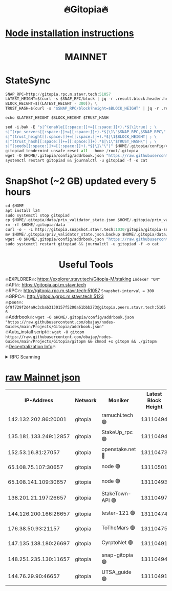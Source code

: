 <h1 align="center"> 🔥Gitopia🔥</h1>

[Node installation instructions](https://github.com/obajay/nodes-Guides/tree/main/Projects/Gitopia)
=

<h1 align="center"> MAINNET</h1>

# StateSync
```python
SNAP_RPC=http://gitopia.rpc.m.stavr.tech:51057
LATEST_HEIGHT=$(curl -s $SNAP_RPC/block | jq -r .result.block.header.height); \
BLOCK_HEIGHT=$((LATEST_HEIGHT - 300)); \
TRUST_HASH=$(curl -s "$SNAP_RPC/block?height=$BLOCK_HEIGHT" | jq -r .result.block_id.hash)

echo $LATEST_HEIGHT $BLOCK_HEIGHT $TRUST_HASH

sed -i.bak -E "s|^(enable[[:space:]]+=[[:space:]]+).*$|\1true| ; \
s|^(rpc_servers[[:space:]]+=[[:space:]]+).*$|\1\"$SNAP_RPC,$SNAP_RPC\"| ; \
s|^(trust_height[[:space:]]+=[[:space:]]+).*$|\1$BLOCK_HEIGHT| ; \
s|^(trust_hash[[:space:]]+=[[:space:]]+).*$|\1\"$TRUST_HASH\"| ; \
s|^(seeds[[:space:]]+=[[:space:]]+).*$|\1\"\"|" $HOME/.gitopia/config/config.toml
gitopiad tendermint unsafe-reset-all --home /root/.gitopia
wget -O $HOME/.gitopia/config/addrbook.json "https://raw.githubusercontent.com/obajay/nodes-Guides/main/Projects/Gitopia/addrbook.json"
systemctl restart gitopiad && journalctl -u gitopiad -f -o cat
```
# SnapShot (~2 GB) updated every 5 hours
```python
cd $HOME
apt install lz4
sudo systemctl stop gitopiad
cp $HOME/.gitopia/data/priv_validator_state.json $HOME/.gitopia/priv_validator_state.json.backup
rm -rf $HOME/.gitopia/data
curl -o - -L http://gitopia.snapshot.stavr.tech:1030/gitopia/gitopia-snap.tar.lz4 | lz4 -c -d - | tar -x -C $HOME/.gitopia --strip-components 2
mv $HOME/.gitopia/priv_validator_state.json.backup $HOME/.gitopia/data/priv_validator_state.json
wget -O $HOME/.gitopia/config/addrbook.json "https://raw.githubusercontent.com/obajay/nodes-Guides/main/Projects/Gitopia/addrbook.json"
sudo systemctl restart gitopiad && journalctl -u gitopiad -f -o cat
```
 <h1 align="center"> Useful Tools</h1>

🔥EXPLORER🔥:      https://explorer.stavr.tech/Gitopia-M/staking  `Indexer "ON"` \
🔥API🔥: 			 		 https://gitopia.api.m.stavr.tech \
🔥RPC🔥:           http://gitopia.rpc.m.stavr.tech:51057              `Snapshot-interval = 300` \
🔥GRPC🔥:          http://gitopia.grpc.m.stavr.tech:5123 \
🔥peer🔥:					 `6f9f729f2d4a9c3cbab3130157f5200a61bbb273@gitopia.peers.stavr.tech:51056` \
🔥Addrbook🔥:    ```wget -O $HOME/.gitopia/config/addrbook.json "https://raw.githubusercontent.com/obajay/nodes-Guides/main/Projects/Gitopia/addrbook.json"``` \
🔥Auto_install script🔥: ```wget -O gitopm https://raw.githubusercontent.com/obajay/nodes-Guides/main/Projects/Gitopia/gitopm && chmod +x gitopm && ./gitopm``` \
🔥[Decentralization Info](https://github.com/obajay/StateSync-snapshots/tree/main/Projects/Gitopia/Decentralization)🔥

<details>
<summary>RPC Scanning</summary>

<h2 align="center"> We scan nodes in real time every 4 hours. And we provide the final result of RPC endpoints.
We cannot influence the operation of these nodes in any way. </h2>


```python
If Voting Power is higher than 0 --> then the Node is a validator of the network and may be subject to attack and be a potential threat to the chain.
```
```python
We marked such validators with a red symbol
```

</details>

[raw Mainnet json](https://rpc-check.gitopm.stavr.tech/gitopm/rpc-gitopm-result.json)
=

<table><tr><th>IP-Address</th><th>Network</th><th>Moniker</th><th>Latest Block Height</th><th>Earliest Block Height</th><th>Catching Up</th><th>Tx Index</th><th>Voting Power</th><th>Scan Time</th></tr><tr><td>142.132.202.86:20001</td><td>gitopia</td><td>ramuchi.tech 🟢</td><td>13110494</td><td>6548337</td><td>False</td><td>on</td><td>0</td><td>2024-01-31T20:30:51.630939967UTC</td></tr><tr><td>135.181.133.249:12857</td><td>gitopia</td><td>StakeUp_rpc 🟢</td><td>13110494</td><td>8010001</td><td>False</td><td>on</td><td>0</td><td>2024-01-31T20:30:52.018853622UTC</td></tr><tr><td>152.53.16.81:27057</td><td>gitopia</td><td>openstake.net 🔴</td><td>13110473</td><td>10455001</td><td>False</td><td>off</td><td>28764</td><td>2024-01-31T20:30:16.668392976UTC</td></tr><tr><td>65.108.75.107:30657</td><td>gitopia</td><td>node 🟢</td><td>13110501</td><td>11907586</td><td>False</td><td>on</td><td>0</td><td>2024-01-31T20:31:02.939727133UTC</td></tr><tr><td>65.108.141.109:30657</td><td>gitopia</td><td>node 🟢</td><td>13110493</td><td>12299845</td><td>False</td><td>on</td><td>0</td><td>2024-01-31T20:30:51.141273576UTC</td></tr><tr><td>138.201.21.197:26657</td><td>gitopia</td><td>StakeTown-API 🟢</td><td>13110497</td><td>12733501</td><td>False</td><td>on</td><td>0</td><td>2024-01-31T20:30:56.428149337UTC</td></tr><tr><td>144.126.200.166:26657</td><td>gitopia</td><td>tester-121 🟢</td><td>13110474</td><td>12832814</td><td>False</td><td>off</td><td>0</td><td>2024-01-31T20:30:19.025568234UTC</td></tr><tr><td>176.38.50.93:21157</td><td>gitopia</td><td>ToTheMars 🟢</td><td>13110475</td><td>12883228</td><td>False</td><td>on</td><td>0</td><td>2024-01-31T20:30:19.362199995UTC</td></tr><tr><td>147.135.138.180:26697</td><td>gitopia</td><td>CyrptoNet 🟢</td><td>13110491</td><td>12883228</td><td>False</td><td>off</td><td>0</td><td>2024-01-31T20:30:46.590320700UTC</td></tr><tr><td>148.251.235.130:11657</td><td>gitopia</td><td>snap-gitopia 🟢</td><td>13110494</td><td>12908001</td><td>False</td><td>on</td><td>0</td><td>2024-01-31T20:30:51.384339128UTC</td></tr><tr><td>144.76.29.90:46657</td><td>gitopia</td><td>UTSA_guide 🟢</td><td>13110491</td><td>13035301</td><td>False</td><td>on</td><td>0</td><td>2024-01-31T20:30:46.300153341UTC</td></tr></table>
